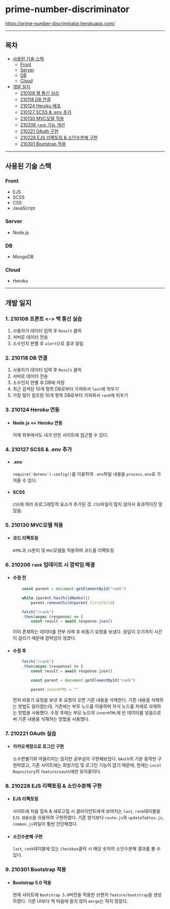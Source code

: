 # prime-number-discriminator

https://prime-number-discriminator.herokuapp.com/

<hr>

## 목차
- [사용된 기술 스택](#사용된-기술-스택)
    - [Front](#front)
    - [Server](#server)
    - [DB](#db)
    - [Cloud](#cloud)
- [개발 일지](#개발-일지)
    - [210108 웹 통신 실습](#1-210108-프론트---백-통신-실습)
    - [210118 DB 연결](#2-210118-db-연결)
    - [210124 Heroku 배포](#3-210124-heroku-연동)
    - [210127 SCSS & .env 추가](#4-210127-scss--env-추가)
    - [210130 MVC모델 적용](#5-210130-mvc모델-적용)
    - [210206 `rank` 기능 개선](#6-210206-rank-업데이트-시-깜박임-해결)
    - [210221 OAuth 구현](#7-210221-oauth-실습)
    - [210228 EJS 리팩토링 & 소인수분해 구현](#8-210228-ejs-리팩토링--소인수분해-구현)
    - [210301 Bootstrap 적용](#9-210301-bootstrap-적용)

<hr>

## 사용된 기술 스택

### Front
- EJS
- SCSS
- CSS
- JavaScript

### Server
- Node.js

### DB
- MongoDB

### Cloud
- Heroku

<hr>

## 개발 일지

### 1. 210108 프론트 <-> 백 통신 실습
1. 사용자가 데이터 입력 후 `Result` 클릭
2. 서버로 데이터 전송
3. 소수인지 판별 후 `alert`으로 결과 알림

### 2. 210118 DB 연결
1. 사용자가 데이터 입력 후 `Result` 클릭
2. 서버로 데이터 전송
3. 소수인지 판별 후 DB에 저장
4. 최근 검색된 10개 항목 DB로부터 가져와서 `last`에 띄우기
5. 가장 많이 참조된 10개 항목 DB로부터 가져와서 `rank`에 띄우기

### 3. 210124 Heroku 연동
- #### Node.js <-> Heroku 연동
    이제 외부에서도 내가 만든 사이트에 접근할 수 있다.

### 4. 210127 SCSS & .env 추가
- #### .env
    `require('dotenv').config()`를 이용하여 `.env`파일 내용을 `process.env`로 가져올 수 있다.
- #### SCSS
    `CSS`에 여러 프로그래밍적 요소가 추가된 것. `CSS`파일이 많지 않아서 효과적이진 않았음.

### 5. 210130 MVC모델 적용
- #### 코드 리팩토링
    `HTML`과 `JS`분리 및 `MVC`모델을 적용하여 코드를 리팩토링

### 6. 210206 `rank` 업데이트 시 깜박임 해결
- #### 수정 전

    ```javascript
        const parent = document.getElementById("rank")

        while (parent.hasChildNodes())
            parent.removeChild(parent.firstChild)

        fetch("/rank")
        .then(async (response) => {
            const result = await response.json()
    ```

    이미 존재하는 데이터를 전부 삭제 후 비동기 요청을 보냈다. 응답이 오기까지 시간이 걸리기 때문에 깜박임이 생겼다.
    
- #### 수정 후

    ```javascript
        fetch("/rank")
        .then(async (response) => {
            const result = await response.json()

            const parent = document.getElementById("rank")

            parent.innerHTML = ""
    ```

    먼저 비동기 요청을 보낸 후 요청이 오면 기존 내용을 삭제한다. 기존 내용을 삭제하는 방법도 달라졌는데, 기존에는 부모 노드를 이용하여 자식 노드를 차례로 삭제하는 방법을 사용했다. 수정 후에는 부모 노드의 `innerHTML`에 빈 데이터를 넣음으로써 기존 내용을 삭제하는 방법을 사용했다. 

### 7. 210221 OAuth 실습
- #### 카카오계정으로 로그인 구현
    소수판별기와 어울리지는 않지만 공부삼아 구현해보았다. `OAuth`의 기본 동작만 구현하였고, 기존 사이트에는 회원가입 및 로그인 기능이 없기 때문에, 현재는 `Local Repository`의 `feature/oauth`에만 유지중이다.

### 8. 210228 EJS 리팩토링 & 소인수분해 구현
- #### EJS 리팩토링
    사이트에 처음 접속 & 새로고침 시 클라이언트에게 보여지는 `last`, `rank`테이블을 `EJS 템플릿`을 이용하여 구현하였다. 기존 방식보다 `route.js`와 `updateTables.js`, `common.js`파일이 훨씬 간단해졌다.
- #### 소인수분해 구현
    `last`, `rank`테이블에 있는 `Checkbox`클릭 시 해당 숫자의 소인수분해 결과를 볼 수 있다.

### 9. 210301 Bootstrap 적용
- #### Bootstrap 5.0 적용
    현재 사이트에 `Bootstrap 5.0`버전을 적용한 브랜치 `feature/bootstrap`을 생성하였다. 기존 UI보다 썩 마음에 들지 않아 `merge`는 하지 않았다.